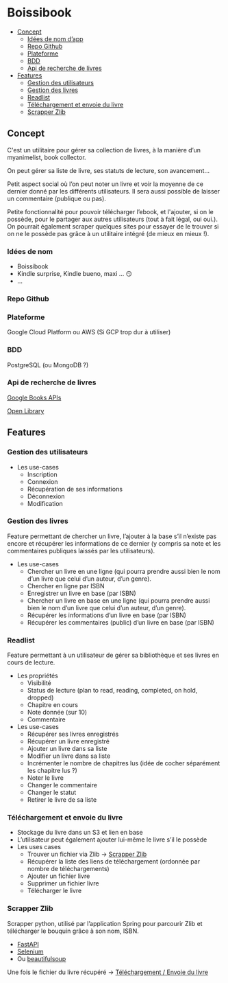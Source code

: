 # Boissibook

- [Concept](#concept)
  * [Idées de nom d’app](#idées-de-nom)
  * [Repo Github](#repo-github)
  * [Plateforme](#plateforme)
  * [BDD](#bdd)
  * [Api de recherche de livres](#api-de-recherche-de-livres)
- [Features](#features)
  * [Gestion des utilisateurs](#gestion-des-utilisateurs)
  * [Gestion des livres](#gestion-des-livres)
  * [Readlist](#readlist)
  * [Téléchargement et envoie du livre](#téléchargement-et-envoie-du-livre)
  * [Scrapper Zlib](#scrapper-zlib)

<!-- tocstop -->

## Concept

C'est un utilitaire pour gérer sa collection de livres, à la manière d’un myanimelist, book collector.

On peut gérer sa liste de livre, ses statuts de lecture, son avancement…

Petit aspect social où l’on peut noter un livre et voir la moyenne de ce dernier donné par les différents utilisateurs.
Il sera aussi possible de laisser un commentaire (publique ou pas).

Petite fonctionnalité pour pouvoir télécharger l’ebook, et l'ajouter, si on le possède, pour le partager aux autres
utilisateurs (tout à fait légal, oui oui.). On pourrait également scraper quelques sites pour essayer de le trouver si
on ne le possède pas grâce à un utilitaire intégré (de mieux en mieux !).

### Idées de nom

- Boissibook
- Kindle surprise, Kindle bueno, maxi ... 😏
- ...

### Repo Github

### Plateforme

Google Cloud Platform ou AWS (Si GCP trop dur à utiliser)

### BDD

PostgreSQL (ou MongoDB ?)

### Api de recherche de livres

[Google Books APIs](https://developers.google.com/books/docs/v1/using)

[Open Library](https://openlibrary.org/)

## Features

### Gestion des utilisateurs

- Les use-cases
    - Inscription
    - Connexion
    - Récupération de ses informations
    - Déconnexion
    - Modification

### Gestion des livres

Feature permettant de chercher un livre, l’ajouter à la base s’il n’existe pas encore et récupérer les informations de
ce dernier (y compris sa note et les commentaires publiques laissés par les utilisateurs).

- Les use-cases
    - Chercher un livre en une ligne (qui pourra prendre aussi bien le nom d’un livre que celui d’un auteur, d’un genre).
    - Chercher en ligne par ISBN
    - Enregistrer un livre en base (par ISBN)
    - Chercher un livre en base en une ligne (qui pourra prendre aussi bien le nom d’un livre que celui d’un auteur,
      d’un genre).
    - Récupérer les informations d’un livre en base (par ISBN)
    - Récupérer les commentaires (public) d’un livre en base (par ISBN)

### Readlist

Feature permettant à un utilisateur de gérer sa bibliothèque et ses livres en cours de lecture.

- Les propriétés
    - Visibilité
    - Status de lecture (plan to read, reading, completed, on hold, dropped)
    - Chapitre en cours
    - Note donnée (sur 10)
    - Commentaire
- Les use-cases
    - Récupérer ses livres enregistrés
    - Récupérer un livre enregistré
    - Ajouter un livre dans sa liste
    - Modifier un livre dans sa liste
    - Incrémenter le nombre de chapitres lus (idée de cocher séparément les chapitre lus ?)
    - Noter le livre
    - Changer le commentaire
    - Changer le statut
    - Retirer le livre de sa liste

### Téléchargement et envoie du livre

- Stockage du livre dans un S3 et lien en base
- L’utilisateur peut également ajouter lui-même le livre s’il le possède
- Les uses cases
    - Trouver un fichier via Zlib
      → [Scrapper Zlib](#scrapper-zlib)
    - Récupérer la liste des liens de téléchargement (ordonnée par nombre de téléchargements)
    - Ajouter un fichier livre
    - Supprimer un fichier livre
    - Télécharger le livre

### Scrapper Zlib

Scrapper python, utilisé par l’application Spring pour parcourir Zlib et télécharger le bouquin grâce à son nom, ISBN.

- [FastAPI](https://fastapi.tiangolo.com/)
- [Selenium](https://fr.acervolima.com/principes-de-base-de-selenium-python/)
- Ou [beautifulsoup](https://www.crummy.com/software/BeautifulSoup/bs4/doc/)

Une fois le fichier du livre récupéré
→ [Téléchargement / Envoie du livre ](#téléchargement-et-envoie-du-livre)
